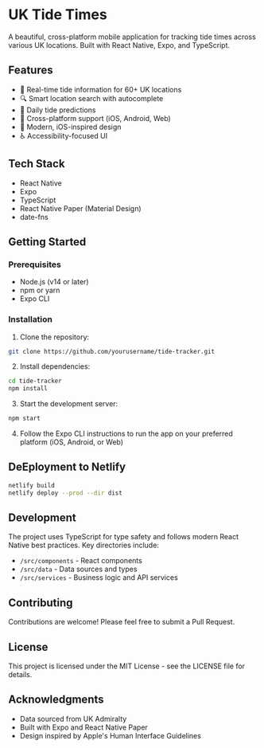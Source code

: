# UK Tide Times

A beautiful, cross-platform mobile application for tracking tide times across various UK locations. Built with React Native, Expo, and TypeScript.

## Features

- 🌊 Real-time tide information for 60+ UK locations
- 🔍 Smart location search with autocomplete
- 📅 Daily tide predictions
- 📱 Cross-platform support (iOS, Android, Web)
- 🎨 Modern, iOS-inspired design
- ♿ Accessibility-focused UI

## Tech Stack

- React Native
- Expo
- TypeScript
- React Native Paper (Material Design)
- date-fns

## Getting Started

### Prerequisites

- Node.js (v14 or later)
- npm or yarn
- Expo CLI

### Installation

1. Clone the repository:
```bash
git clone https://github.com/yourusername/tide-tracker.git
```

2. Install dependencies:
```bash
cd tide-tracker
npm install
```

3. Start the development server:
```bash
npm start
```

4. Follow the Expo CLI instructions to run the app on your preferred platform (iOS, Android, or Web)

## DeEployment to Netlify
```bash
netlify build
netlify deploy --prod --dir dist
```

## Development

The project uses TypeScript for type safety and follows modern React Native best practices. Key directories include:

- `/src/components` - React components
- `/src/data` - Data sources and types
- `/src/services` - Business logic and API services

## Contributing

Contributions are welcome! Please feel free to submit a Pull Request.

## License

This project is licensed under the MIT License - see the LICENSE file for details.

## Acknowledgments

- Data sourced from UK Admiralty
- Built with Expo and React Native Paper
- Design inspired by Apple's Human Interface Guidelines
